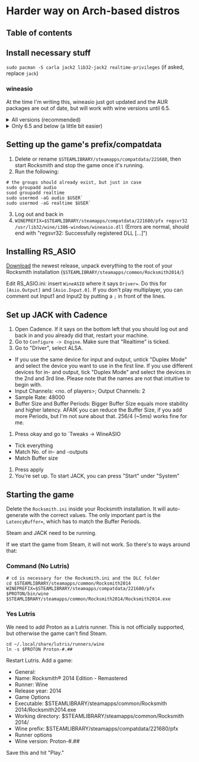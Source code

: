# Harder way on Arch-based distros

## Table of contents

## Install necessary stuff

`sudo pacman -S carla jack2 lib32-jack2 realtime-privileges` (if asked, replace `jack`)

### wineasio

At the time I'm writing this, wineasio just got updated and the AUR packages are out of date, but will work with wine versions until 6.5.

<details>
  <summary>All versions (recommended)</summary>

[Download](https://github.com/wineasio/wineasio) the newest zip and unpack it. Open a terminal inside the newly created folder and run the following commands (stolen from the [README](https://github.com/wineasio/wineasio#readme), adjusted for Arch folderstructure):

```
# build
rm -rf build32
rm -rf build64
make 32
make 64

# install on wine
sudo cp build32/wineasio.dll /usr/lib32/wine/i386-windows/wineasio.dll
sudo cp build32/wineasio.dll.so /usr/lib32/wine/i386-unix/wineasio.dll.so
sudo cp build64/wineasio.dll /usr/lib/wine/x86_64-windows/wineasio.dll
sudo cp build64/wineasio.dll.so /usr/lib/wine/x86_64-unix/wineasio.dll.so

# add to Proton version !! ADJUST THIS !!
cp build32/wineasio.dll "$PROTON/lib/wine/i386-windows/wineasio.dll"
cp build32/wineasio.dll.so "$PROTON/lib/wine/i386-unix/wineasio.dll.so"
cp build64/wineasio.dll "$PROTON/lib64/wine/x86_64-windows/wineasio.dll"
cp build64/wineasio.dll.so "$PROTON/lib64/wine/x86_64-unix/wineasio.dll.so"

# for Proton versions 6.5 and below
cp build32/wineasio.dll.so "$PROTON/lib/wine/wineasio.dll.so"
cp build64/wineasio.dll.so "$PROTON/lib64/wine/wineasio.dll.so"
```

In theory, this should also work with Lutris runners (located in `$HOME/.local/share/lutris/runners/wine/`)

</details>

<details>
<summary>Only 6.5 and below (a little bit easier)</summary>

```
yay -S wineasio
cp /usr/lib/wine/wineasio.dll.so $PROTON/lib64/wine
cp /usr/lib32/wine/wineasio.dll.so $PROTON/lib/wine
```

</details>

## Setting up the game's prefix/compatdata

1. Delete or rename `$STEAMLIBRARY/steamapps/compatdata/221680`, then start Rocksmith and stop the game once it's running.
2. Run the following:
```
# the groups should already exist, but just in case
sudo groupadd audio
suod groupadd realtime
sudo usermod -aG audio $USER`
sudo usermod -aG realtime $USER`
```
3. Log out and back in
4. `WINEPREFIX=$STEAMLIBRARY/steamapps/compatdata/221680/pfx regsvr32 /usr/lib32/wine/i386-windows/wineasio.dll` (Errors are normal, should end with "regsvr32: Successfully registered DLL [...]")

## Installing RS_ASIO

[Download](https://github.com/mdias/rs_asio/releases) the newest release, unpack everything to the root of your Rocksmith installation (`$STEAMLIBRARY/steamapps/common/Rocksmith2014/`)

Edit RS_ASIO.ini: insert `WineASIO` where it says `Driver=`. Do this for `[Asio.Output]` and `[Asio.Input.0]`. If you don't play multiplayer, you can comment out Input1 and Input2 by putting a `;` in front of the lines.

## Set up JACK with Cadence

1. Open Cadence. If it says on the bottom left that you should log out and back in and you already did that, restart your machine.
1. Go to `Configure -> Engine`. Make sure that "Realtime" is ticked.
1. Go to "Driver", select ALSA.
 * If you use the same device for input and output, untick "Duplex Mode" and select the device you want to use in the first line. If you use different devices for in- and output, tick "Duplex Mode" and select the devices in the 2nd and 3rd line. Please note that the names are not that intuitive to begin with.
 * Input Channels: <no. of players>; Output Channels: 2
 * Sample Rate: 48000
 * Buffer Size and Buffer Periods: Bigger Buffer Size equals more stability and higher latency. AFAIK you can reduce the Buffer Size, if you add more Periods, but I'm not sure about that. 256/4 (~5ms) works fine for me.
1. Press okay and go to `Tweaks -> WineASIO
 * Tick everything
 * Match No. of in- and -outputs
 * Match Buffer size
1. Press apply
1. You're set up. To start JACK, you can press "Start" under "System"

## Starting the game

Delete the `Rocksmith.ini` inside your Rocksmith installation. It will auto-generate with the correct values. The only important part is the `LatencyBuffer=`, which has to match the Buffer Periods.

Steam and JACK need to be running.

If we start the game from Steam, it will not work. So there's to ways around that:

### Command (No Lutris)

```
# cd is necessary for the Rocksmith.ini and the DLC folder
cd $STEAMLIBRARY/steamapps/common/Rocksmith2014
WINEPREFIX=$STEAMLIBRARY/steamapps/compatdata/221680/pfx $PROTON/bin/wine $STEAMLIBRARY/steamapps/common/Rocksmith2014/Rocksmith2014.exe
```

### Yes Lutris

We need to add Proton as a Lutris runner. This is not officially supported, but otherwise the game can't find Steam.

```
cd ~/.local/share/lutris/runners/wine
ln -s $PROTON Proton-#.##
```

Restart Lutris. Add a game:

* General:
 * Name: Rocksmith® 2014 Edition - Remastered
 * Runner: Wine
 * Release year: 2014
* Game Options
 * Executable: $STEAMLIBRARY/steamapps/common/Rocksmith 2014/Rocksmith2014.exe
 * Working directory: $STEAMLIBRARY/steamapps/common/Rocksmith 2014/
 * Wine prefix: $STEAMLIBRARY/steamapps/compatdata/221680/pfx
* Runner options
 * Wine version: Proton-#.##

Save this and hit "Play."
